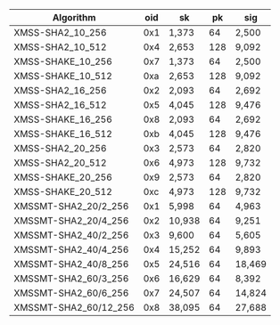 | Algorithm             | oid | sk     | pk  | sig    |
|-----------------------|-----|--------|-----|--------|
| XMSS-SHA2_10_256      | 0x1 | 1,373  | 64  | 2,500  |
| XMSS-SHA2_10_512      | 0x4 | 2,653  | 128 | 9,092  |
| XMSS-SHAKE_10_256     | 0x7 | 1,373  | 64  | 2,500  |
| XMSS-SHAKE_10_512     | 0xa | 2,653  | 128 | 9,092  |
| XMSS-SHA2_16_256      | 0x2 | 2,093  | 64  | 2,692  |
| XMSS-SHA2_16_512      | 0x5 | 4,045  | 128 | 9,476  |
| XMSS-SHAKE_16_256     | 0x8 | 2,093  | 64  | 2,692  |
| XMSS-SHAKE_16_512     | 0xb | 4,045  | 128 | 9,476  |
| XMSS-SHA2_20_256      | 0x3 | 2,573  | 64  | 2,820  |
| XMSS-SHA2_20_512      | 0x6 | 4,973  | 128 | 9,732  |
| XMSS-SHAKE_20_256     | 0x9 | 2,573  | 64  | 2,820  |
| XMSS-SHAKE_20_512     | 0xc | 4,973  | 128 | 9,732  |
| XMSSMT-SHA2_20/2_256  | 0x1 | 5,998  | 64  | 4,963  |
| XMSSMT-SHA2_20/4_256  | 0x2 | 10,938 | 64  | 9,251  |
| XMSSMT-SHA2_40/2_256  | 0x3 | 9,600  | 64  | 5,605  |
| XMSSMT-SHA2_40/4_256  | 0x4 | 15,252 | 64  | 9,893  |
| XMSSMT-SHA2_40/8_256  | 0x5 | 24,516 | 64  | 18,469 |
| XMSSMT-SHA2_60/3_256  | 0x6 | 16,629 | 64  | 8,392  |
| XMSSMT-SHA2_60/6_256  | 0x7 | 24,507 | 64  | 14,824 |
| XMSSMT-SHA2_60/12_256 | 0x8 | 38,095 | 64  | 27,688 |